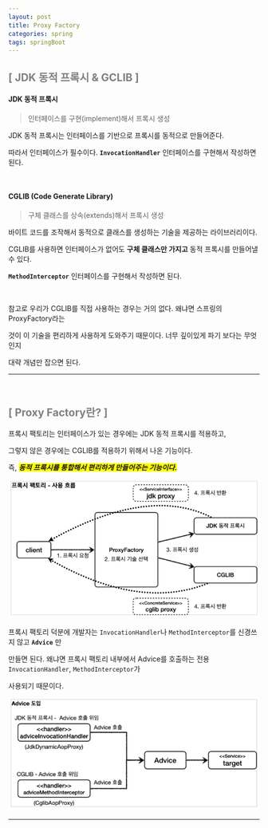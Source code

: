 ```yaml
---
layout: post
title: Proxy Factory
categories: spring
tags: springBoot
---
```


## <span style="color:gray">[ JDK 동적 프록시 & GCLIB ]</span>

#### JDK 동적 프록시

> 인터페이스를 구현(implement)해서 프록시 생성



JDK 동적 프록시는 인터페이스를 기반으로 프록시를 동적으로 만들어준다. 

따라서 인터페이스가 필수이다. **`InvocationHandler`** 인터페이스를 구현해서 작성하면 된다.

<br>

#### CGLIB (Code Generate Library)

> 구체 클래스를 상속(extends)해서 프록시 생성

바이트 코드를 조작해서 동적으로 클래스를 생성하는 기술을 제공하는 라이브러리이다.

CGLIB를 사용하면 인터페이스가 없어도 **구체 클래스만 가지고** 동적 프록시를 만들어낼 수 있다.

**`MethodInterceptor`** 인터페이스를 구현해서 작성하면 된다.

<br>

참고로 우리가 CGLIB를 직접 사용하는 경우는 거의 없다. 왜냐면 스프링의 ProxyFactory라는 

것이 이 기술을 편리하게 사용하게 도와주기 때문이다. 너무 깊이있게 파기 보다는 무엇인지

대략 개념만 잡으면 된다.

---

<br>

## <span style="color:gray">[ Proxy Factory란? ]</span>

프록시 팩토리는 인터페이스가 있는 경우에는 JDK 동적 프록시를 적용하고, 

그렇지 않은 경우에는 CGLIB를 적용하기 위해서 나온 기능이다.

즉, ***<span style="background-color:yellow">동적 프록시를 통합해서 편리하게 만들어주는 기능이다.</span>***

<img src="/assets/img/spring/aop/proxyfactory1.png">

<br>

프록시 팩토리 덕분에 개발자는 `InvocationHandler`나 `MethodInterceptor`를 신경쓰지 않고 **`Advice`** 만 

만들면 된다. 왜냐면 프록시 팩토리 내부에서 Advice를 호출하는 전용 `InvocationHandler`, `MethodInterceptor`가

사용되기 때문이다.

<img src="/assets/img/spring/aop/proxyfactory2.png">

---